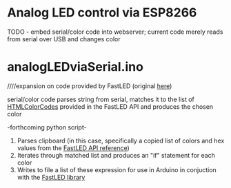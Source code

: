 # Analog LED control via ESP8266

TODO - embed serial/color code into webserver; current code merely reads from serial over USB and changes color

# analogLEDviaSerial.ino
////expansion on code provided by FastLED (original [here](http://platformio.org/lib/show/126/FastLED))

serial/color code parses string from serial, matches it to the list of [HTMLColorCodes](http://fastled.io/docs/3.1/group___pixeltypes.html#gaeb40a08b7cb90c1e21bd408261558b99) provided in the FastLED API and produces the chosen color


-forthcoming python script-

1. Parses clipboard (in this case, specifically a copied list of colors and hex values from the [FastLED API reference](http://fastled.io/docs/3.1/)) 
2. Iterates through matched list and produces an "if" statement for each color
2. Writes to file a list of these expression for use in Arduino in conjuction with the [FastLED library](http://fastled.io/)
